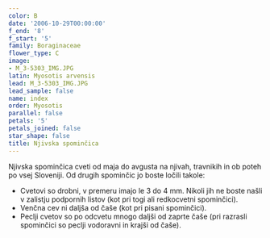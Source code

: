 ```yaml
---
color: B
date: '2006-10-29T00:00:00'
f_end: '8'
f_start: '5'
family: Boraginaceae
flower_type: C
image:
- M_3-5303_IMG.JPG
latin: Myosotis arvensis
lead: M_3-5303_IMG.JPG
lead_sample: false
name: index
order: Myosotis
parallel: false
petals: '5'
petals_joined: false
star_shape: false
title: Njivska spominčica
---
```

Njivska spominčica cveti od maja do avgusta na njivah, travnikih in ob poteh po vsej Sloveniji. Od drugih spominčic jo boste ločili takole:

-   Cvetovi so drobni, v premeru imajo le 3 do 4 mm. Nikoli jih ne boste našli v zalistju podpornih listov (kot pri togi ali redkocvetni spominčici).
-   Venčna cev ni daljša od čaše (kot pri pisani spominčici).
-   Peclji cvetov so po odcvetu mnogo daljši od zaprte čaše (pri razrasli spominčici so peclji vodoravni in krajši od čaše).
